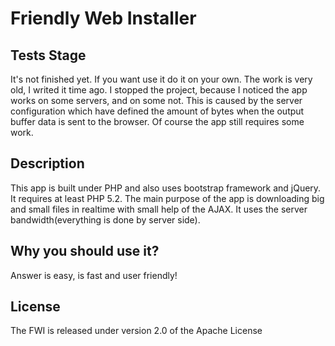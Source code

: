 Friendly Web Installer
======================

Tests Stage
--------------
It's not finished yet. If you want use it do it on your own.
The work is very old, I writed it time ago. I stopped the project,
because I noticed the app works on some servers, and on some not. 
This is caused by the server configuration which have defined 
the amount of bytes when the output buffer data is sent to the browser.
Of course the app still requires some work.

Description
--------------
This app is built under PHP and also uses bootstrap framework and jQuery. It requires at least PHP 5.2.
The main purpose of the app is downloading big and small files in realtime with small help of the AJAX.
It uses the server bandwidth(everything is done by server side).

Why you should use it?
--------------
Answer is easy, is fast and user friendly!

License
--------------
The FWI is released under version 2.0 of the Apache License